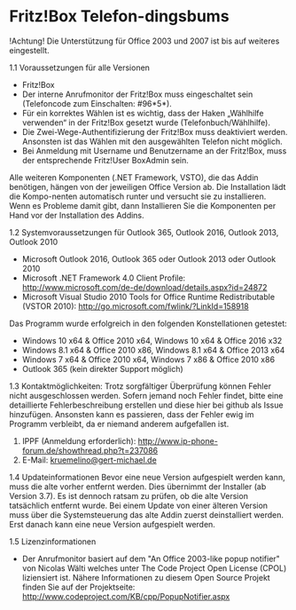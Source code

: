 Fritz!Box Telefon-dingsbums
===========================

!Achtung! Die Unterstützung für Office 2003 und 2007 ist bis auf weiteres eingestellt.

1.1  Voraussetzungen für alle Versionen

- Fritz!Box
- Der interne Anrufmonitor der Fritz!Box muss eingeschaltet sein  (Telefoncode zum Einschalten: #96\*5\*).
- Für ein korrektes Wählen ist es wichtig, dass der Haken „Wählhilfe verwenden“ in der Fritz!Box gesetzt wurde (Telefonbuch/Wählhilfe).
- Die Zwei-Wege-Authentifizierung der Fritz!Box muss deaktiviert werden. Ansonsten ist das Wählen mit den ausgewählten Telefon nicht möglich.
- Bei Anmeldung mit Username und Benutzername an der Fritz!Box, muss der entsprechende Fritz!User BoxAdmin sein.

Alle weiteren Komponenten (.NET Framework, VSTO), die das Addin benötigen, hängen von der jeweiligen Office Version ab. Die Installation lädt die Kompo-nenten automatisch runter und versucht sie zu installieren. Wenn es Probleme damit gibt, dann Installieren Sie die Komponenten per Hand vor der Installation des Addins.

1.2	Systemvoraussetzungen für Outlook 365, Outlook 2016, Outlook 2013, Outlook 2010

- Microsoft Outlook 2016, Outlook 365 oder Outlook 2013 oder Outlook 2010 
- Microsoft .NET Framework 4.0 Client Profile: http://www.microsoft.com/de-de/download/details.aspx?id=24872 
- Microsoft Visual Studio 2010 Tools for Office Runtime Redistributable (VSTOR 2010): http://go.microsoft.com/fwlink/?LinkId=158918

Das Programm wurde erfolgreich in den folgenden Konstellationen getestet:

- Windows 10 x64 & Office 2010 x64, Windows 10 x64 & Office 2016 x32
- Windows 8.1 x64 & Office 2010 x86, Windows 8.1 x64 & Office 2013 x64
- Windows 7 x64 & Office 2010 x64, Windows 7 x86 & Office 2010 x86
- Outlook 365 (kein direkter Support möglich)

1.3	Kontaktmöglichkeiten:
Trotz sorgfältiger Überprüfung können Fehler nicht ausgeschlossen werden.
Sofern jemand noch Fehler findet, bitte eine detaillierte Fehlerbeschreibung erstellen und diese hier bei github als Issue hinzufügen. Ansonsten kann es passieren, dass der Fehler ewig im Programm verbleibt, da er niemand anderem aufgefallen ist.

1.	IPPF (Anmeldung erforderlich): http://www.ip-phone-forum.de/showthread.php?t=237086 
2.	E-Mail:  kruemelino@gert-michael.de

1.4	Updateinformationen
Bevor eine neue Version aufgespielt werden kann, muss die alte vorher entfernt werden. Dies übernimmt der Installer (ab Version 3.7). Es ist dennoch ratsam zu prüfen, ob die alte Version tatsächlich entfernt wurde. 
Bei einem Update von einer älteren Version muss über die Systemsteuerung das alte Addin zuerst deinstalliert werden. Erst danach kann eine neue Version aufgespielt werden.

1.5	Lizenzinformationen
-	Der Anrufmonitor basiert auf dem "An Office 2003-like popup notifier" von Nicolas Wälti welches unter The Code Project Open License (CPOL) liziensiert ist.
Nähere Informationen zu diesem Open Source Projekt finden Sie auf der Projektseite:
http://www.codeproject.com/KB/cpp/PopupNotifier.aspx 

